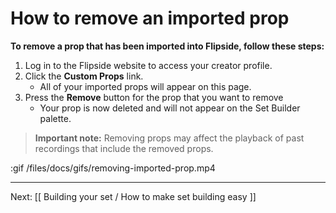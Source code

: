 # How to remove an imported prop

**To remove a prop that has been imported into Flipside, follow these steps:**

1. Log in to the Flipside website to access your creator profile.
2. Click the **Custom Props** link.
   * All of your imported props will appear on this page.
3. Press the **Remove** button for the prop that you want to remove
   * Your prop is now deleted and will not appear on the Set Builder palette.

> **Important note:** Removing props may affect the playback of past recordings that
include the removed props.

:gif /files/docs/gifs/removing-imported-prop.mp4

---

Next: [[ Building your set / How to make set building easy ]]
